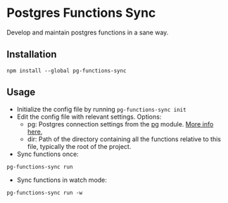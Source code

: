 # Postgres Functions Sync

Develop and maintain postgres functions in a sane way.

## Installation

```
npm install --global pg-functions-sync
```

## Usage

-   Initialize the config file by running `pg-functions-sync init`
-   Edit the config file with relevant settings. Options:
    -   pg: Postgres connection settings from the [pg](https://www.npmjs.com/package/pg) module. [More info here](https://node-postgres.com/features/connecting),
    -   dir: Path of the directory containing all the functions relative to this file, typically the root of the project.
-   Sync functions once:

```
pg-functions-sync run
```

-   Sync functions in watch mode:

```
pg-functions-sync run -w
```

